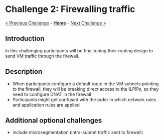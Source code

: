 # Challenge 2: Firewalling traffic

[< Previous Challenge](./01-HubNSpoke-basic.md) - **[Home](README.md)** - [Next Challenge >](./03-Asymmetric.md)

## Introduction

In this challenging participants will be fine-tuning their routing design to send VM traffic through the firewall.

## Description

* When participants configure a default route in the VM subnets pointing to the firewall, they will be breaking direct access to the ILPIPs, so they need to configure DNAT in the firewall
* Participants might get confused with the order in which network rules and application rules are applied

## Additional optional challenges

* Include microsegmentation (intra-subnet traffic sent to firewall)
